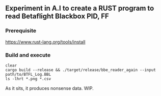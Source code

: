 ## Experiment in A.I to create a RUST program to read Betaflight Blackbox PID, FF

### Prerequisite

https://www.rust-lang.org/tools/install

### Build and execute

```shell
clear
cargo build --release && ./target/release/bbe_reader_again --input path/to/BTFL_Log.BBL
ls -lhrt *.png *.csv
```

As it sits, it produces nonsense data. WIP.
